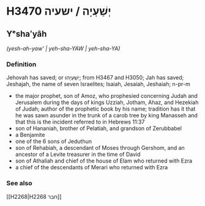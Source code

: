 # H3470 יְשַׁעְיָה / ישעיה

## Yᵉshaʻyâh

_(yesh-ah-yaw' | yeh-sha-YAW | yeh-sha-YA)_

### Definition

Jehovah has saved; or יְשַׁעְיָהוּ; from H3467 and H3050; Jah has saved; Jeshajah, the name of seven Israelites; Isaiah, Jesaiah, Jeshaiah; n-pr-m

- the major prophet, son of Amoz, who prophesied concerning Judah and Jerusalem during the days of kings Uzziah, Jotham, Ahaz, and Hezekiah of Judah; author of the prophetic book by his name; tradition has it that he was sawn asunder in the trunk of a carob tree by king Manasseh and that this is the incident referred to in Hebrews 11:37
- son of Hananiah, brother of Pelatiah, and grandson of Zerubbabel
- a Benjamite
- one of the 6 sons of Jeduthun
- son of Rehabiah, a descendant of Moses through Gershom, and an ancestor of a Levite treasurer in the time of David
- son of Athaliah and chief of the house of Elam who returned with Ezra
- a chief of the descendants of Merari who returned with Ezra

### See also

[[H2268|H2268 חבר]]
